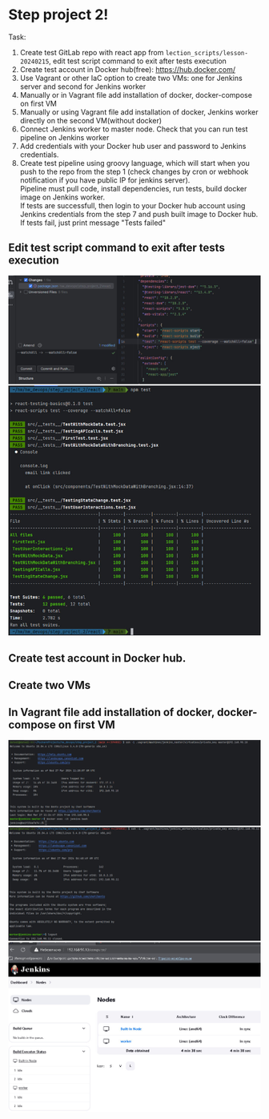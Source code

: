 # Step project 2!

Task:
1. Create test GitLab repo with react app from `lection_scripts/lesson-20240215`, edit test script command to exit after tests execution
2. Create test account in Docker hub(free): https://hub.docker.com/
3. Use Vagrant or other IaC option to create two VMs: one for Jenkins server and second for Jenkins worker
4. Manually or in Vagrant file add installation of docker, docker-compose on first VM
5. Manually or using Vagrant file add installation of docker, Jenkins worker directly on the second VM(without docker)
6. Connect Jenkins worker to master node. Check that you can run test pipeline on Jenkins worker
7. Add credentials with your Docker hub user and password to Jenkins credentials.
8. Create test pipeline using groovy language, which will start when you push to the repo from the step 1 (check changes by cron or webhook notification if you have public IP for jenkins server).  
  Pipeline must pull code, install dependencies, run tests, build docker image on Jenkins worker.  
  If tests are successfull, then login to your Docker hub account using Jenkins credentials from the step 7 and push built image to Docker hub.  
  If tests fail, just print message "Tests failed"


## Edit test script command to exit after tests execution
![first (1).jpg](screenshots%2Ffirst%20%281%29.jpg)
![first (2).jpg](screenshots%2Ffirst%20%282%29.jpg)
## Create test account in Docker hub.
## Create two VMs
## In Vagrant file add installation of docker, docker-compose on first VM
![first (3).jpg](screenshots%2Ffirst%20%283%29.jpg)
![first (4).jpg](screenshots%2Ffirst%20%284%29.jpg)
![first (5).jpg](screenshots%2Ffirst%20%285%29.jpg)
